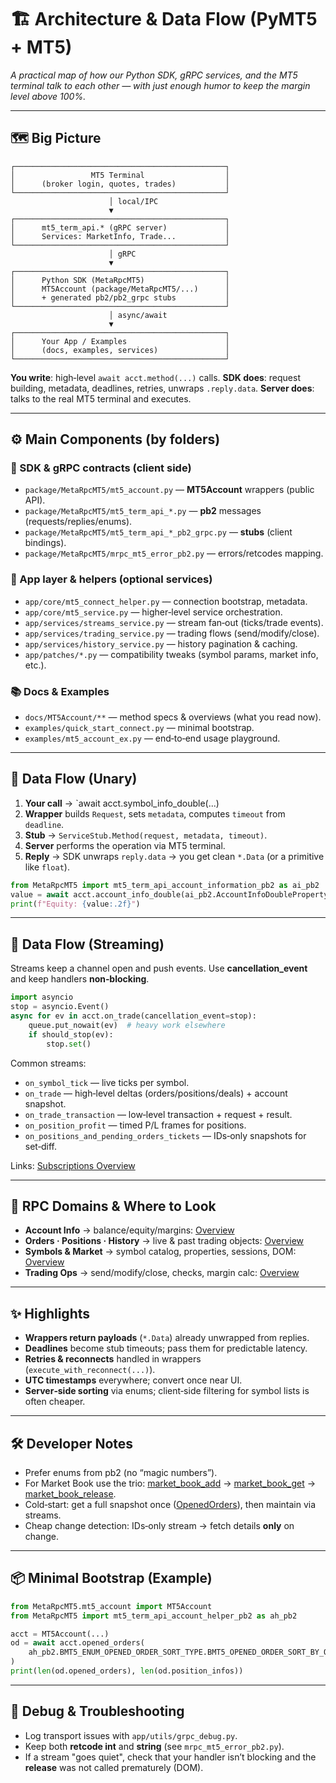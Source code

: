 # 🏗️ Architecture & Data Flow (PyMT5 + MT5)

*A practical map of how our Python SDK, gRPC services, and the MT5 terminal talk to each other — with just enough humor to keep the margin level above 100%.*

---

## 🗺️ Big Picture

```
┌───────────────────────────────────────────────┐
│                 MT5 Terminal                  │
│      (broker login, quotes, trades)           │
└───────────────────────────────────────────────┘
                      │ local/IPC
                      ▼
┌───────────────────────────────────────────────┐
│      mt5_term_api.* (gRPC server)             │
│      Services: MarketInfo, Trade...           │
└───────────────────────────────────────────────┘
                      │ gRPC
                      ▼
┌───────────────────────────────────────────────┐
│      Python SDK (MetaRpcMT5)                  │
│      MT5Account (package/MetaRpcMT5/...)      │
│      + generated pb2/pb2_grpc stubs           │
└───────────────────────────────────────────────┘
                      │ async/await
                      ▼
┌───────────────────────────────────────────────┐
│      Your App / Examples                      │
│      (docs, examples, services)               │
└───────────────────────────────────────────────┘

```

**You write**: high‑level `await acct.method(...)` calls.
**SDK does**: request building, metadata, deadlines, retries, unwraps `.reply.data`.
**Server does**: talks to the real MT5 terminal and executes.

---

## ⚙️ Main Components (by folders)

### 🔩 SDK & gRPC contracts (client side)

* `package/MetaRpcMT5/mt5_account.py` — **MT5Account** wrappers (public API).
* `package/MetaRpcMT5/mt5_term_api_*.py` — **pb2** messages (requests/replies/enums).
* `package/MetaRpcMT5/mt5_term_api_*_pb2_grpc.py` — **stubs** (client bindings).
* `package/MetaRpcMT5/mrpc_mt5_error_pb2.py` — errors/retcodes mapping.

### 🧠 App layer & helpers (optional services)

* `app/core/mt5_connect_helper.py` — connection bootstrap, metadata.
* `app/core/mt5_service.py` — higher‑level service orchestration.
* `app/services/streams_service.py` — stream fan‑out (ticks/trade events).
* `app/services/trading_service.py` — trading flows (send/modify/close).
* `app/services/history_service.py` — history pagination & caching.
* `app/patches/*.py` — compatibility tweaks (symbol params, market info, etc.).

### 📚 Docs & Examples

* `docs/MT5Account/**` — method specs & overviews (what you read now).
* `examples/quick_start_connect.py` — minimal bootstrap.
* `examples/mt5_account_ex.py` — end‑to‑end usage playground.

---

## 🔀 Data Flow (Unary)

1. **Your call** → \`await acct.symbol\_info\_double(...)
2. **Wrapper** builds `Request`, sets `metadata`, computes `timeout` from `deadline`.
3. **Stub** → `ServiceStub.Method(request, metadata, timeout)`.
4. **Server** performs the operation via MT5 terminal.
5. **Reply** → SDK unwraps `reply.data` → you get clean `*.Data` (or a primitive like `float`).

```python
from MetaRpcMT5 import mt5_term_api_account_information_pb2 as ai_pb2
value = await acct.account_info_double(ai_pb2.AccountInfoDoublePropertyType.ACCOUNT_EQUITY)
print(f"Equity: {value:.2f}")
```

---

## 🔄 Data Flow (Streaming)

Streams keep a channel open and push events. Use **cancellation\_event** and keep handlers **non‑blocking**.

```python
import asyncio
stop = asyncio.Event()
async for ev in acct.on_trade(cancellation_event=stop):
    queue.put_nowait(ev)  # heavy work elsewhere
    if should_stop(ev):
        stop.set()
```

Common streams:

* `on_symbol_tick` — live ticks per symbol.
* `on_trade` — high‑level deltas (orders/positions/deals) + account snapshot.
* `on_trade_transaction` — low‑level transaction + request + result.
* `on_position_profit` — timed P/L frames for positions.
* `on_positions_and_pending_orders_tickets` — IDs‑only snapshots for set‑diff.

Links: [Subscriptions Overview](./Subscriptions_Streaming/SubscriptionsStreaming_Overview.md)

---

## 🧩 RPC Domains & Where to Look

* **Account Info** → balance/equity/margins:
  [Overview](./Account_Information/Account_Information_Overview.md)
* **Orders · Positions · History** → live & past trading objects:
  [Overview](./Orders_Positions_History/OrdersPositionsHistory_Overview.md)
* **Symbols & Market** → symbol catalog, properties, sessions, DOM:
  [Overview](./Symbols_and_Market/SymbolsandMarket_Overview.md)
* **Trading Ops** → send/modify/close, checks, margin calc:
  [Overview](./Trading_Operations/TradingOperations_Overview.md)

---

## ✨ Highlights

* **Wrappers return payloads** (`*.Data`) already unwrapped from replies.
* **Deadlines** become stub timeouts; pass them for predictable latency.
* **Retries & reconnects** handled in wrappers (`execute_with_reconnect(...)`).
* **UTC timestamps** everywhere; convert once near UI.
* **Server‑side sorting** via enums; client‑side filtering for symbol lists is often cheaper.

---

## 🛠️ Developer Notes

* Prefer enums from pb2 (no “magic numbers”).
* For Market Book use the trio:
  [market\_book\_add](./Symbols_and_Market/market_book_add.md) → [market\_book\_get](./Symbols_and_Market/market_book_get.md) → [market\_book\_release](./Symbols_and_Market/market_book_release.md).
* Cold‑start: get a full snapshot once ([OpenedOrders](./Orders_Positions_History/opened_orders.md)), then maintain via streams.
* Cheap change detection: IDs‑only stream → fetch details **only** on change.

---

## 📦 Minimal Bootstrap (Example)

```python
from MetaRpcMT5.mt5_account import MT5Account
from MetaRpcMT5 import mt5_term_api_account_helper_pb2 as ah_pb2

acct = MT5Account(...)
od = await acct.opened_orders(
    ah_pb2.BMT5_ENUM_OPENED_ORDER_SORT_TYPE.BMT5_OPENED_ORDER_SORT_BY_OPEN_TIME_ASC
)
print(len(od.opened_orders), len(od.position_infos))
```

---

## 🧪 Debug & Troubleshooting

* Log transport issues with `app/utils/grpc_debug.py`.
* Keep both **retcode int** and **string** (see `mrpc_mt5_error_pb2.py`).
* If a stream "goes quiet", check that your handler isn’t blocking and the **release** was not called prematurely (DOM).
